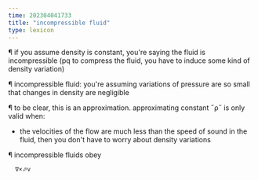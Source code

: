 ```yaml
---
time: 202304041733
title: "incompressible fluid"
type: lexicon
---
```


¶ if you assume density is constant, you're saying the fluid is incompressible 
  (pq to compress the fluid, you have to induce some kind of density variation)

¶ incompressible fluid: you're assuming variations of pressure are so small that 
  changes in density are negligible

¶ to be clear, this is an approximation. approximating constant ˝ρ˝ is only 
  valid when:
  - the velocities of the flow are much less than the speed of sound in the 
    fluid, then you don't have to worry about density variations

¶ incompressible fluids obey
```
  ∇×⬀v
```
